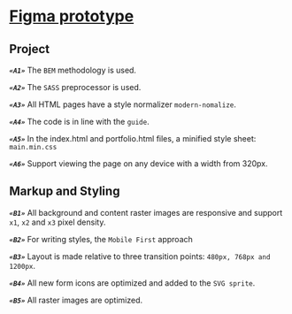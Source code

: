 # [Figma prototype](https://www.figma.com/file/2MHWo3kZEMWhpQJnZGYFRr/Web-Studio?node-id=1%3A3329)

## Project

***`«A1»`*** The `BEM` methodology is used.

***`«A2»`*** The `SASS` preprocessor is used.

***`«A3»`*** All HTML pages have a style normalizer `modern-nomalize`.

***`«A4»`*** The code is in line with the `guide`.

***`«A5»`***  In the index.html and portfolio.html files, a minified style sheet: `main.min.css`

***`«A6»`*** Support viewing the page on any device with a width from 320px.


## Markup and Styling


***`«B1»`*** All background and content raster images are responsive and support `x1`, `x2` and `x3` pixel density.

***`«B2»`*** For writing styles, the `Mobile First` approach

***`«B3»`*** Layout is made relative to three transition points: `480px, 768px and 1200px`.

***`«B4»`*** All new form icons are optimized and added to the `SVG sprite`.

***`«B5»`*** All raster images are optimized.